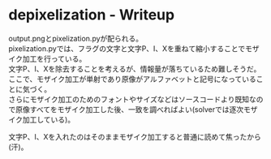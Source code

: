 # depixelization - Writeup

output.pngとpixelization.pyが配られる。  
pixelization.pyでは、フラグの文字と文字P、I、Xを重ねて縮小することでモザイク加工を行っている。  
文字P、I、Xを除去することを考えるが、情報量が落ちているため難しそうだ。  
ここで、モザイク加工が単射であり原像がアルファベットと記号になっていることに気づく。  
さらにモザイク加工のためのフォントやサイズなどはソースコードより既知なので原像すべてをモザイク加工した後、一致を調べればよい(solverでは逐次モザイク加工している)。  
  
文字P、I、Xを入れたのはそのままモザイク加工すると普通に読めて焦ったから(汗)。  